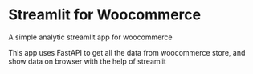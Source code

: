 # Streamlit for Woocommerce

A simple analytic streamlit app for woocommerce

This app uses FastAPI to get all the data from woocommerce store, and show data on browser with the help of streamlit
